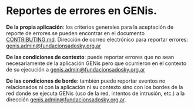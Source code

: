 # Reportes de errores en GENis.  

**De la propia aplicación**: los criterios generales para la aceptación de reporte de errores se pueden encontrar en el documento [CONTRIBUTING.md](https://github.com/fundacion-sadosky/genis/blob/main/CONTRIBUTING.md). Dirección de correo electrónico para reportar errores: genis.admin@fundacionsadosky.org.ar  

**De las condiciones de contexto**: puede reportar errores que no sean necesariamente de la aplicación GENis pero que ocurrieron en el contexto de su ejecución a genis.admin@fundacionsadosky.org.ar  

**De las condiciones de borde**: también puede reportar eventos no relacionados ni con la aplicación ni su contexto sino con los bordes de la red donde se ejecuta GENis (uso de la red, intentos de intrusión, etc.) a la dirección genis.admin@fundacionsadosky.org.ar.
